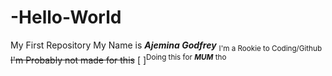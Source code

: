 # -Hello-World
My First Repository
My Name is **_Ajemina Godfrey_**
<sub>I'm a Rookie to Coding/Github</sub>
~~I'm Probably not made for this~~
[ ]<sup>Doing this for **_MUM_** tho</sup>
